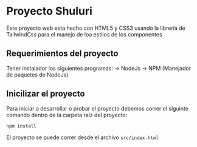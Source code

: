 # Proyecto Shuluri

Este proyecto web esta hecho con HTML5 y CSS3 usando la librería de TailwindCss para el manejo de loa estilos de los componentes

## Requerimientos del proyecto
Tener instalador los siguientes programas:
-> NodeJs
-> NPM (Manejador de paquetes de NodeJs)

## Inicilizar el proyecto
Para iniciar a desarrollar o probar el proyecto debemos correr el siguinte comando dentro de la carpeta raíz del proyecto:
````
npm install
````

El proyecto se puede correr desde el archivo ``src/index.html``